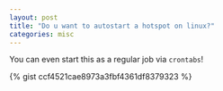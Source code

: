 ```yaml
---
layout: post
title: "Do u want to autostart a hotspot on linux?"
categories: misc
---
```

You can even start this as a regular job via `crontabs`!

{% gist ccf4521cae8973a3fbf4361df8379323 %}